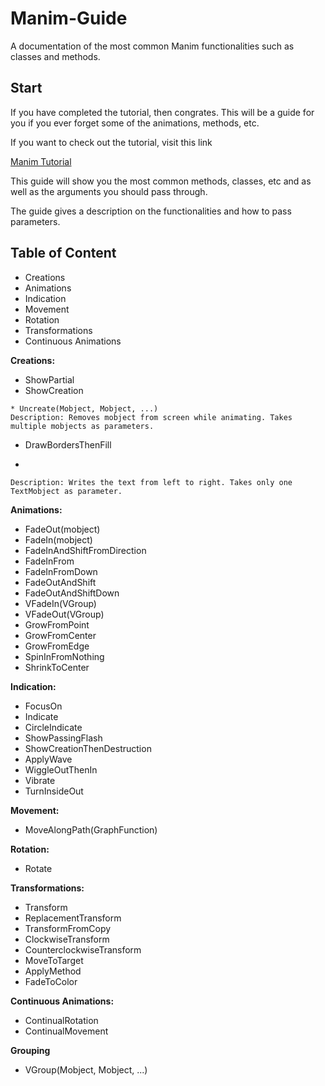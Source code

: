# Manim-Guide
A documentation of the most common Manim functionalities such as classes and methods. 

## Start
If you have completed the tutorial, then congrates. This will be a guide for you if you ever forget some of the animations, methods, etc. 

If you want to check out the tutorial, visit this link 

[Manim Tutorial](https://github.com/malhotra5/Manim-Tutorial)

This guide will show you the most common methods, classes, etc and as well as the arguments you should pass through. 

The guide gives a description on the functionalities and how to pass parameters. 

## Table of Content
* Creations
* Animations
* Indication
* Movement
* Rotation
* Transformations
* Continuous Animations


**Creations:**
* ShowPartial
* ShowCreation
```
* Uncreate(Mobject, Mobject, ...)
Description: Removes mobject from screen while animating. Takes multiple mobjects as parameters.
```
* DrawBordersThenFill
* ``` Write(TextMobject)
```Description: Writes the text from left to right. Takes only one TextMobject as parameter.  ```

**Animations:**
* FadeOut(mobject)
* FadeIn(mobject)
* FadeInAndShiftFromDirection
* FadeInFrom
* FadeInFromDown
* FadeOutAndShift
* FadeOutAndShiftDown
* VFadeIn(VGroup)
* VFadeOut(VGroup)
* GrowFromPoint
* GrowFromCenter
* GrowFromEdge
* SpinInFromNothing
* ShrinkToCenter

**Indication:**
* FocusOn
* Indicate
* CircleIndicate
* ShowPassingFlash
* ShowCreationThenDestruction
* ApplyWave
* WiggleOutThenIn
* Vibrate
* TurnInsideOut

**Movement:** 
* MoveAlongPath(GraphFunction)

**Rotation:**
* Rotate

**Transformations:**
* Transform
* ReplacementTransform
* TransformFromCopy
* ClockwiseTransform
* CounterclockwiseTransform
* MoveToTarget
* ApplyMethod
* FadeToColor

**Continuous Animations:**
* ContinualRotation
* ContinualMovement

**Grouping**
* VGroup(Mobject, Mobject, ...)

